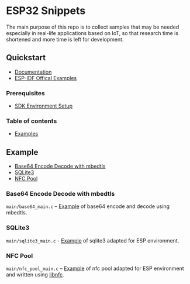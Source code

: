 # ESP32 Snippets

The main purpose of this repo is to collect samples that may be needed especially in real-life applications based on IoT, so that research time is shortened and more time is left for development.

## Quickstart
- [Documentation](https://docs.espressif.com/projects/esp-idf/en/latest/esp32)
- [ESP-IDF Offical Examples](https://github.com/espressif/esp-idf/tree/master/examples)

### Prerequisites

- [SDK Environment Setup](https://docs.espressif.com/projects/esp-idf/en/latest/esp32/get-started/index.html#step-1-install-prerequisites)

### Table of contents

* [Examples](#examples)

## Example
* [Base64 Encode Decode with mbedtls](#base64-encode-decode-with-mbedtls)
* [SQLite3](#sqlite3)
* [NFC Pool](#nfc-pool)

### Base64 Encode Decode with mbedtls
`main/base64_main.c` – [Example](https://github.com/myalcinkayadev/esp32-base64-mbedtls) of base64 encode and decode  using mbedtls.

### SQLite3
`main/sqlite3_main.c` - [Example](https://github.com/myalcinkayadev/esp32-sqlite3) of sqlite3 adapted for ESP environment.

### NFC Pool
`main/nfc_pool_main.c` – [Example](https://github.com/myalcinkayadev/esp32-libnfc) of nfc pool adapted for ESP environment and written using [libnfc](https://github.com/nfc-tools/libnfc).
